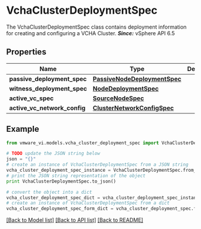 # VchaClusterDeploymentSpec

The VchaClusterDeploymentSpec class contains deployment information for creating and configuring a VCHA Cluster.  ***Since:*** vSphere API 6.5 

## Properties
Name | Type | Description | Notes
------------ | ------------- | ------------- | -------------
**passive_deployment_spec** | [**PassiveNodeDeploymentSpec**](PassiveNodeDeploymentSpec.md) |  | 
**witness_deployment_spec** | [**NodeDeploymentSpec**](NodeDeploymentSpec.md) |  | 
**active_vc_spec** | [**SourceNodeSpec**](SourceNodeSpec.md) |  | 
**active_vc_network_config** | [**ClusterNetworkConfigSpec**](ClusterNetworkConfigSpec.md) |  | [optional] 

## Example

```python
from vmware_vi.models.vcha_cluster_deployment_spec import VchaClusterDeploymentSpec

# TODO update the JSON string below
json = "{}"
# create an instance of VchaClusterDeploymentSpec from a JSON string
vcha_cluster_deployment_spec_instance = VchaClusterDeploymentSpec.from_json(json)
# print the JSON string representation of the object
print VchaClusterDeploymentSpec.to_json()

# convert the object into a dict
vcha_cluster_deployment_spec_dict = vcha_cluster_deployment_spec_instance.to_dict()
# create an instance of VchaClusterDeploymentSpec from a dict
vcha_cluster_deployment_spec_form_dict = vcha_cluster_deployment_spec.from_dict(vcha_cluster_deployment_spec_dict)
```
[[Back to Model list]](../README.md#documentation-for-models) [[Back to API list]](../README.md#documentation-for-api-endpoints) [[Back to README]](../README.md)


